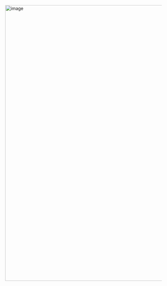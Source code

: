 <img width="994" height="887" alt="image" src="https://github.com/user-attachments/assets/7ff36db3-e2cd-4c19-b649-448a5e8fd12c" />
